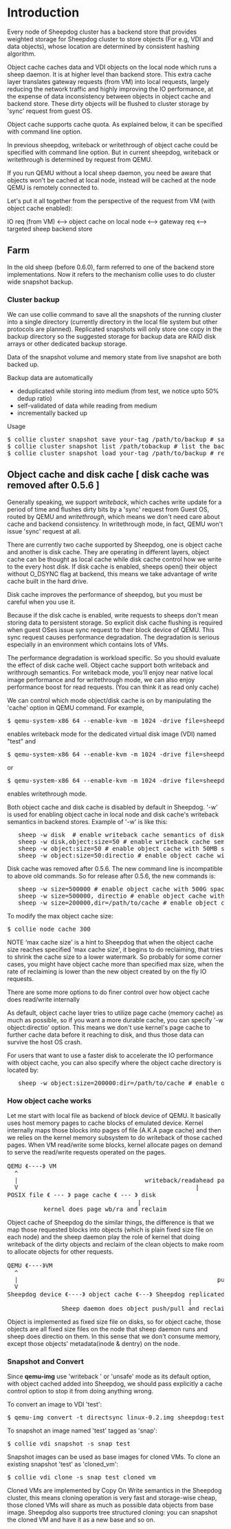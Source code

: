 # Introduction
Every node of Sheepdog cluster has a backend store that provides weighted storage for Sheepdog cluster to store objects (For e.g, VDI and data objects), whose location are determined by consistent hashing algorithm.

Object cache caches data and VDI objects on the local node which runs a sheep daemon. It is at higher level than backend store. This extra cache layer translates gateway requests (from VM) into local requests, largely reducing the network traffic and highly improving the IO performance, at the expense of data inconsistency between objects in object cache and backend store. These dirty objects will be flushed to cluster storage by 'sync' request from guest OS.

Object cache supports cache quota. As explained below, it can be specified with command line option.

In previous sheepdog, writeback or writethrough of object cache could be specified with command line option.
But in current sheepdog, writeback or writethrough is determined by request from QEMU.


If you run QEMU without a local sheep daemon, you need be aware that objects won't be cached at local node, instead will be cached at the node QEMU is remotely connected to.

Let's put it all together from the perspective of the request from VM (with object cache enabled):

IO req (from VM) <--> object cache on local node <--> gateway req <--> targeted sheep backend store

## Farm
In the old sheep (before 0.6.0), farm referred to one of the backend store implementations. Now it refers to the mechanism collie uses to do cluster wide snapshot backup.

### Cluster backup
We can use collie command to save all the snapshots of the running cluster into a single directory (currently directory in the local file system but other protocols are planned). Replicated snapshots will only store one copy in the backup directory so the suggested storage for backup data are RAID disk arrays or other dedicated backup storage.

Data of the snapshot volume and  memory state from live snapshot are both backed up.

Backup data are automatically
*  deduplicated while storing into medium (from test, we notice upto 50% dedup ratio)
*  self-validated of data while reading from medium
*  incrementally backed up

Usage
<pre>
$ collie cluster snapshot save your-tag /path/to/backup # save the backup and tag it
$ collie cluster snapshot list /path/tobackup # list the backups with tag names
$ collie cluster snapshot load your-tag /path/to/backup # restore the tagged backup
</pre>

## Object cache and disk cache [ disk cache was removed after 0.5.6 ]
Generally speaking, we support _writeback_, which caches write update for a period of time and flushes dirty bits by a 'sync' request from Guest OS, routed by QEMU and _writethrough_, which means we don't need care about cache and backend consistency. In writethrough mode, in fact, QEMU won't issue 'sync' request at all.

There are currently two cache supported by Sheepdog, one is object cache and another is disk cache.  They are operating in different layers, object cache can be thought as local cache while disk cache control how we write to the every host disk. If disk cache is enabled, sheeps open() their object without O_DSYNC flag at backend, this means we take advantage of write cache built in the hard drive.

Disk cache improves the performance of sheepdog, but you must be careful when you use it.

Because if the disk cache is enabled, write requests to sheeps don't mean storing data to persistent storage. So explicit disk cache flushing is required when guest OSes issue sync request to their block device of QEMU. This sync request causes performance degradation. The degradation is serious especially in an environment which contains lots of VMs.

The performance degradation is workload specific. So you should evaluate the effect of disk cache well.
Object cache support both writeback and writhrough semantics. For writeback mode, you'll enjoy near native local image performance and for writethrough mode, we can also enjoy performance boost for read requests. (You can think it as read only cache)

We can control which mode object/disk cache is on by manipulating the 'cache' option in QEMU command. For example,

<pre>
$ qemu-system-x86_64 --enable-kvm -m 1024 -drive file=sheepdog:test,cache=writeback
</pre>
enables writeback mode for the dedicated virtual disk image (VDI) named "test" and
<pre>
$ qemu-system-x86_64 --enable-kvm -m 1024 -drive file=sheepdog:test
</pre>
or 
<pre>
$ qemu-system-x86_64 --enable-kvm -m 1024 -drive file=sheepdog:test,cache=writethrough
</pre>
enables writethrough mode.

Both object cache and disk cache is disabled by default in Sheepdog. '-w' is used for enabling object cache in local node and disk cache's writeback semantics in backend stores. Example of '-w' is like this:
<pre>
   sheep -w disk  # enable writeback cache semantics of disks
   sheep -w disk,object:size=50 # enable writeback cache semantics of disks, and enable object cache with 50MB space
   sheep -w object:size=50 # enable object cache with 50MB space
   sheep -w object:size=50:directio # enable object cache with 50MB space with O_DIRECT for cached objects
</pre>

Disk cache was removed after 0.5.6. The new command line is incompatible to above old commands. So for release after 0.5.6, the new commands is:
<pre>
   sheep -w size=500000 # enable object cache with 500G space
   sheep -w size=500000, directio # enable object cache with 500G space with O_DIRECT for cached objects
   sheep -w size=200000,dir=/path/to/cache # enable object cache with 200G to /path/to/cache directory
</pre>

To modify the max object cache size:

<pre>$ collie node cache 300</pre>

NOTE ‘max cache size' is a hint to Sheepdog that when the object cache size reaches specified 'max cache size', it begins to do reclaiming, that tries to shrink the cache size to a lower watermark. So probably for some corner cases, you might have object cache more than specified max size, when the rate of reclaiming is lower than the new object created by on the fly IO requests.

There are some more options to do finer control over how object cache does read/write internally

As default, object cache layer tries to utilize page cache (memory cache) as much as possible, so if you want a more durable cache, you can specify '-w object:directio' option. This means we don't use kernel's page cache to further cache data before it reaching to disk, and thus those data can survive the host OS crash.

For users that want to use a faster disk to accelerate the IO performance with object cache, you can also specify where the object cache directory is located by:
<pre>
   sheep -w object:size=200000:dir=/path/to/cache # enable object cache with 200G to /path/to/cache directory
</pre>

### How object cache works
Let me start with local file as backend of block device of QEMU. It
basically uses host memory pages to cache blocks of emulated device.
Kernel internally maps those blocks into pages of file (A.K.A page
cache) and then we relies on the kernel memory subsystem to do writeback
of those cached pages. When VM read/write some blocks, kernel allocate
pages on demand to serve the read/write requests operated on the pages.

<pre>
QEMU 《----》 VM
  ^
  |                                   writeback/readahead pages
  V                                                 |
POSIX file 《 --- 》 page cache 《 --- 》 disk
                                    |
          kernel does page wb/ra and reclaim
</pre>
Object cache of Sheepdog do the similar things, the difference is that
we map those requested blocks into objects (which is plain fixed size
file on each node) and the sheep daemon play the role of kernel that
doing writeback of the dirty objects and reclaim of the clean objects to
make room to allocate objects for other requests.
<pre>
QEMU 《----》VM
  ^
  |                                                       push/pull objects
  V                                                              |
Sheepdog device 《----》 object cache 《---》 Sheepdog replicated object storage.
                                                  |
               Sheep daemon does object push/pull and reclaim
</pre>

Object is implemented as fixed size file on disks, so for object cache,
those objects are all fixed size files on the node that sheep daemon
runs and sheep does directio on them. In this sense that we don't
consume memory, except those objects' metadata(inode & dentry) on the node.
### Snapshot and Convert
Since **qemu-img** use 'writeback ' or 'unsafe' mode as its default option, with object cached added into Sheepdog, we should pass explicitly a cache control option to stop it from doing anything wrong.

To convert an image to VDI 'test':
<pre>
$ qemu-img convert -t directsync linux-0.2.img sheepdog:test
</pre>

To snapshot an image named 'test' tagged as 'snap':
<pre>
$ collie vdi snapshot -s snap test
</pre>

Snapshot images can be used as base images for cloned VMs. To clone an existing snapshot 'test' as 'cloned_vm':
<pre>
$ collie vdi clone -s snap test cloned_vm
</pre>

Cloned VMs are implemented by Copy On Write semantics in the Sheepdog cluster, this means cloning operation is very fast and storage-wise cheap, those cloned VMs will share as much as possible data objects from base image. Sheepdog also supports tree structured cloning: you can snapshot the cloned VM and have it as a new base and so on.